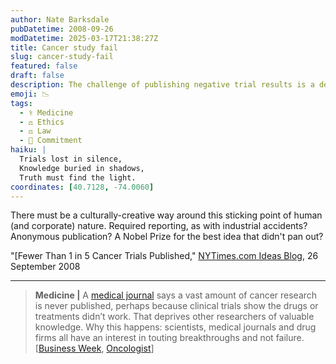 ```yaml
---
author: Nate Barksdale
pubDatetime: 2008-09-26
modDatetime: 2025-03-17T21:38:27Z
title: Cancer study fail
slug: cancer-study-fail
featured: false
draft: false
description: The challenge of publishing negative trial results is a deep issue in the scientific community.
emoji: 📉
tags:
  - ⚕️ Medicine
  - ⚖️ Ethics
  - ⚖️ Law
  - 🔄 Commitment
haiku: |
  Trials lost in silence,  
  Knowledge buried in shadows,  
  Truth must find the light.
coordinates: [40.7128, -74.0060]
---
```


There must be a culturally-creative way around this sticking point of human (and corporate) nature. Required reporting, as with industrial accidents? Anonymous publication? A Nobel Prize for the best idea that didn't pan out?

"[Fewer Than 1 in 5 Cancer Trials Published," [NYTimes.com Ideas Blog](http://ideas.blogs.nytimes.com/2008/09/26/fewer-than-1-in-5-cancer-trials-published/), 26 September 2008

---

> **Medicine |** A [medical journal](http://web.archive.org/web/20081201213337/http://www.theoncologist.com/cgi/reprint/theoncologist.2008-0133v1) says a vast amount of cancer research is never published, perhaps because clinical trials show the drugs or treatments didn’t work. That deprives other researchers of valuable knowledge. Why this happens: scientists, medical journals and drug firms all have an interest in touting breakthroughs and not failure. [[Business Week](https://www.google.com/search?q=%22%5BBusiness%20Week%22%20businessweek.com), [Oncologist](http://web.archive.org/web/20081201213337/http://www.theoncologist.com/cgi/reprint/theoncologist.2008-0133v1)]
